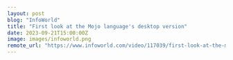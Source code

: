 ```yaml
---
layout: post
blog: "InfoWorld"
title: "First look at the Mojo language's desktop version"
date: 2023-09-21T15:00:00Z
image: images/infoworld.png
remote_url: "https://www.infoworld.com/video/117039/first-look-at-the-mojo-languages-desktop-version#tk.rss_applicationdevelopment"
---
```

